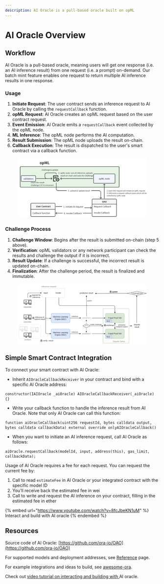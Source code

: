 ```yaml
---
description: AI Oracle is a pull-based oracle built on opML
---
```


# AI Oracle Overview

## Workflow

AI Oracle is a pull-based oracle, meaning users will get one response (i.e. an AI inference result) from one request (i.e. a prompt) on-demand. Our batch mint feature enables one request to return multiple AI inference results in one response.

### Usage

1. **Initiate Request**: The user contract sends an inference request to AI Oracle by calling the `requestCallback` function.
2. **opML Request**: AI Oracle creates an opML request based on the user contract request.
3. **Event Emission**: AI Oracle emits a `requestCallback` event collected by the opML node.
4. **ML Inference**: The opML node performs the AI computation.
5. **Result Submission**: The opML node uploads the result on-chain.
6. **Callback Execution**: The result is dispatched to the user's smart contract via a callback function.

<figure><img src="../../.gitbook/assets/image (8).png" alt=""><figcaption></figcaption></figure>

### Challenge Process

1. **Challenge Window**: Begins after the result is submitted on-chain (step 5 above).
2. **Verification**: opML validators or any network participant can check the results and challenge the output if it is incorrect.
3. **Result Update**: If a challenge is successful, the incorrect result is updated on-chain.
4. **Finalization**: After the challenge period, the result is finalized and immutable.

<figure><img src="../../.gitbook/assets/image (9).png" alt=""><figcaption></figcaption></figure>

## Simple Smart Contract Integration

To connect your smart contract with AI Oracle:

* Inherit `AIOracleCallbackReceiver` in your contract and bind with a specific AI Oracle address:

```solidity
constructor(IAIOracle _aiOracle) AIOracleCallbackReceiver(_aiOracle) {}
```

* Write your callback function to handle the inference result from AI Oracle. Note that only AI Oracle can call this function:

```solidity
function aiOracleCallback(uint256 requestId, bytes calldata output, bytes calldata callbackData) external override onlyAIOracleCallback()
```

* When you want to initiate an AI inference request, call AI Oracle as follows:

```solidity
aiOracle.requestCallback(modelId, input, address(this), gas_limit, callbackData);
```

Usage of AI Oracle requires a fee for each request. You can request the current fee by:

1. Call to read `estimateFee` in AI Oracle or your integrated contract with the specific model ID
2. You’ll receive back the estimated fee in wei
3. Call to write and request the AI inference on your contract, filling in the estimated fee in ether

{% embed url="https://www.youtube.com/watch?v=8fcJbeKN1uM" %}
Interact and build with AI oracle
{% endembed %}

## Resources

Source code of AI Oracle: [https://github.com/ora-io/OAO](https://github.com/ora-io/OAO)

For supported models and deployment addresses, see [Reference](references/) page.

For example integrations and ideas to build, see [awesome-ora](https://github.com/ora-io/awesome-ora#-ai-oracle-cle-ecosystem).

Check out [video tutorial on interacting and building with ](https://www.youtube.com/watch?v=8fcJbeKN1uM)AI oracle.
